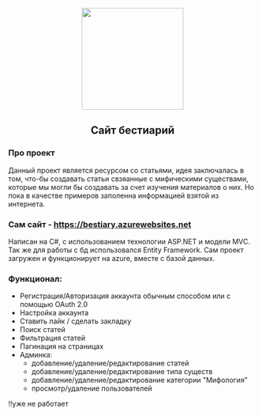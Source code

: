 <p align="center">
      <img src="https://i.ibb.co/NNg9d7s/svg-editor-image.png" width="206">
</p>

<h2  align="center">Сайт бестиарий</h2>

### Про проект
<p>Данный проект является ресурсом со статьями, идея заключалась в том, что-бы создавать статьи свзяанные с мифическими существами, которые мы могли бы создавать за счет изучения материалов о них. Но пока в качестве примеров заполенна информацией взятой из интернета. 
</p>

### Сам сайт - https://bestiary.azurewebsites.net

<p>Написан на C#, с использованием технологии ASP.NET и модели MVC. Так же для работы с бд использовался Entity Framework. Сам проект загружен и функционирует на azure, вместе с базой данных.</p>

### Функционал:
* Регистрация/Авторизация аккаунта обычным способом или с помощью OAuth 2.0
* Настройка аккаунта
* Ставить лайк / сделать закладку
* Поиск статей
* Фильтрация статей
* Пагинация на страницах
* Админка:
  + добавление/удаление/редактирование статей
  + добавление/удаление/редактирование типа существ
  + добавление/удаление/редактирование категории "Мифология"
  + просмотр/удаление пользователей

<p>!!уже не работает</p>
